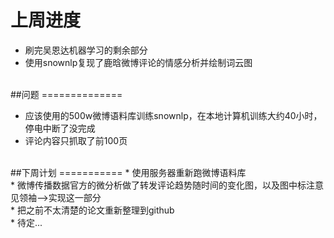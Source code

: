 上周进度
====
* 刷完吴恩达机器学习的剩余部分<br>
* 使用snownlp复现了鹿晗微博评论的情感分析并绘制词云图<br>
<br>
##问题
==============

* 应该使用的500w微博语料库训练snownlp，在本地计算机训练大约40小时，停电中断了没完成<br>
* 评论内容只抓取了前100页<br>
<br>
##下周计划
===========
* 使用服务器重新跑微博语料库<br>
* 微博传播数据官方的微分析做了转发评论趋势随时间的变化图，以及图中标注意见领袖-->实现这一部分<br>
* 把之前不太清楚的论文重新整理到github<br>
* 待定...<br>

